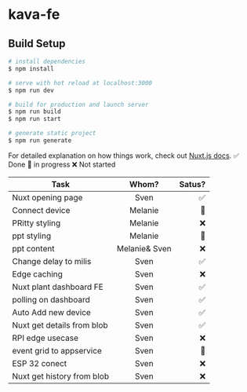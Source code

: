 # kava-fe

## Build Setup

```bash
# install dependencies
$ npm install

# serve with hot reload at localhost:3000
$ npm run dev

# build for production and launch server
$ npm run build
$ npm run start

# generate static project
$ npm run generate
```

For detailed explanation on how things work, check out [Nuxt.js docs](https://nuxtjs.org).
:white_check_mark: Done
:large_blue_circle: in progress
:x: Not started

| Task                       | Whom?         | Satus? |
| -------------------------- |:-------------:| -----:|
| Nuxt opening page          | Sven          | :white_check_mark: |
| Connect device             | Melanie       | :large_blue_circle: |
| PRitty styling             | Melanie       | :x: |
| ppt styling                | Melanie       | :large_blue_circle: |
| ppt content                | Melanie& Sven | :x: |
| Change delay to milis      | Sven          | :white_check_mark:  |
| Edge caching               | Sven          | :x: |
| Nuxt plant dashboard FE    | Sven          | :white_check_mark:  |
| polling on dashboard       | Sven          | :white_check_mark:  |
| Auto Add new device        | Sven          | :white_check_mark:  |
| Nuxt get details from blob | Sven          | :white_check_mark:  |
| RPI edge usecase           | Sven          | :x: |
| event grid to appservice   | Sven          | :large_blue_circle: |
| ESP 32 conect              | Sven          | :x: |
| Nuxt get history from blob | Sven          | :x: |
